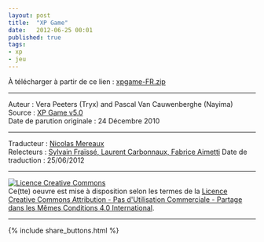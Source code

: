 ```yaml
---
layout: post
title:  "XP Game"
date:   2012-06-25 00:01
published: true
tags:
- xp
- jeu
---
```


À télécharger à partir de ce lien : [xpgame-FR.zip](https://db.tt/gA3JSsz1)


---
Auteur : Vera Peeters (Tryx) and Pascal Van Cauwenberghe (Nayima)  
Source : [XP Game v5.0](http://www.xp.be/xpgame/download/)  
Date de parution originale : 24 Décembre 2010  

---
Traducteur : [Nicolas Mereaux](http://www.les-traducteurs-agiles.org/traducteurs/)  
Relecteurs : [Sylvain Fraïssé, Laurent Carbonnaux, Fabrice Aimetti](http://www.les-traducteurs-agiles.org/traducteurs/)
Date de traduction : 25/06/2012  

---

<a rel="license" href="http://creativecommons.org/licenses/by-nc-sa/4.0/"><img alt="Licence Creative Commons" style="border-width:0" src="http://i.creativecommons.org/l/by-nc-sa/4.0/88x31.png" /></a><br />Ce(tte) oeuvre est mise à disposition selon les termes de la <a rel="license" href="http://creativecommons.org/licenses/by-nc-sa/4.0/">Licence Creative Commons Attribution - Pas d'Utilisation Commerciale - Partage dans les Mêmes Conditions 4.0 International</a>.

---

{% include share_buttons.html %}

